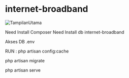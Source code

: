 # internet-broadband

![TampilanUtama](https://github.com/cloudsample6/internet-broadband/blob/master/screenshot.png)


Need Install Composer
Need Install db internet-broadband

Akses DB .env


RUN :
php artisan config:cache

php artisan migrate

php artisan serve
